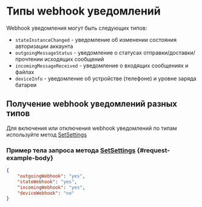 # Типы webhook уведомлений

Webhook уведомления могут быть следующих типов:

- `stateInstanceChanged` - уведомление об изменении состояния авторизации аккаунта 
- `outgoingMessageStatus` - уведомление о статусах отправки/доставки/прочтении исходящих сообщений
- `incomingMessageReceived` - уведомление о входящих сообщениях и файлах
- `deviceInfo` - уведомление об устройстве (телефоне) и уровне заряда батареи

## Получение webhook уведомлений разных типов
Для включения или отключения webhook уведомлений по типам используйте метод [SetSettings](/api/account/SetSettings)

### Пример тела запроса метода [SetSettings](/api/account/SetSettings) {#request-example-body}

```json
{
    "outgoingWebhook": "yes",
    "stateWebhook": "yes",
    "incomingWebhook": "yes",
    "deviceWebhook": "no"
}
```